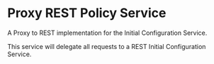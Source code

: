 # Proxy REST Policy Service

A Proxy to REST implementation for the Initial Configuration Service.

This service will delegate all requests to a REST Initial Configuration Service.
